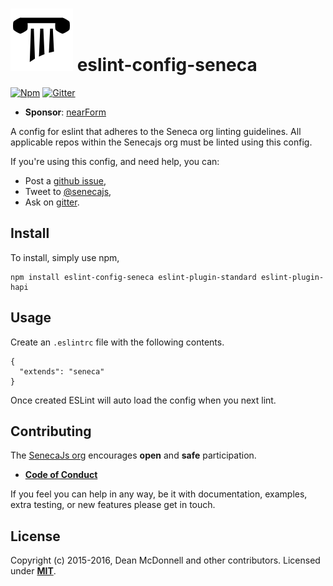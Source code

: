 # ![Logo][] eslint-config-seneca

[![Npm][BadgeNpm]][Npm]
[![Gitter][BadgeGitter]][Gitter]

- __Sponsor__: [nearForm][Sponsor]

A config for eslint that adheres to the Seneca org linting guidelines. All applicable
repos within the Senecajs org must be linted using this config.

If you're using this config, and need help, you can:

- Post a [github issue][Issue],
- Tweet to [@senecajs][Tweet],
- Ask on [gitter][Gitter].

## Install
To install, simply use npm,

```
npm install eslint-config-seneca eslint-plugin-standard eslint-plugin-hapi
```

## Usage
Create an `.eslintrc` file with the following contents.

```
{
  "extends": "seneca"
}
```

Once created ESLint will auto load the config when you next lint.

## Contributing
The [SenecaJs org][Org] encourages __open__ and __safe__ participation.

- __[Code of Conduct][CoC]__

If you feel you can help in any way, be it with documentation, examples, extra testing, or new
features please get in touch.

## License
Copyright (c) 2015-2016, Dean McDonnell and other contributors. Licensed under __[MIT][Lic]__.


[BadgeNpm]: https://img.shields.io/npm/v/eslint-config-seneca.svg
[BadgeGitter]: https://badges.gitter.im/senecajs/seneca.svg
[CoC]: http://senecajs.org/conduct
[Gitter]: https://gitter.im/senecajs/seneca
[Issue]: https://github.com/senecajs/eslint-config-seneca
[Lic]: ./LICENSE
[Logo]: ./logo.jpg
[Npm]: https://www.npmjs.com/package/eslint-config-seneca
[Org]: https://github.com/senecajs
[Sponsor]: http://nearform.com
[Tweet]: https://twitter.com/senecajs
